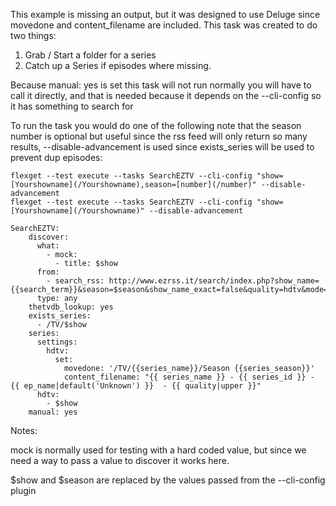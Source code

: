 This example is missing an output, but it was designed to use Deluge since movedone and content_filename are included.
This task was created to do two things:
1. Grab / Start a folder for a series
2. Catch up a Series if episodes where missing.

Because manual: yes is set this task will not run normally you will have to call it directly, and that is needed because it depends on the --cli-config so it has something to search for

To run the task you would do one of the following note that the season number is optional but useful since the rss feed will only return so many results, --disable-advancement is used since exists_series will be used to prevent dup episodes:

```
flexget --test execute --tasks SearchEZTV --cli-config "show=[Yourshowname](/Yourshowname),season=[number](/number)" --disable-advancement
flexget --test execute --tasks SearchEZTV --cli-config "show=[Yourshowname](/Yourshowname)" --disable-advancement
```


```
SearchEZTV:
    discover:
      what:
        - mock: 
          - title: $show
      from:
        - search_rss: http://www.ezrss.it/search/index.php?show_name={{search_term}}&season=$season&show_name_exact=false&quality=hdtv&mode=rss
      type: any
    thetvdb_lookup: yes
    exists_series:
      - /TV/$show
    series:
      settings:
        hdtv:
          set:
            movedone: '/TV/{{series_name}}/Season {{series_season}}'
            content_filename: "{{ series_name }} - {{ series_id }} - {{ ep_name|default('Unknown') }}  - {{ quality|upper }}"
      hdtv:
        - $show
    manual: yes
```

Notes:

mock is normally used for testing with a hard coded value, but since we need a way to pass a value to discover it works here.

$show and $season are replaced by the values passed from the --cli-config plugin
